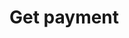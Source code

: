 <!-- START_METADATA
---
title: Get payment
hide_table_of_contents: true
pagination_next: null
pagination_prev: null
draft: true
---
END_METADATA -->

# Get payment

